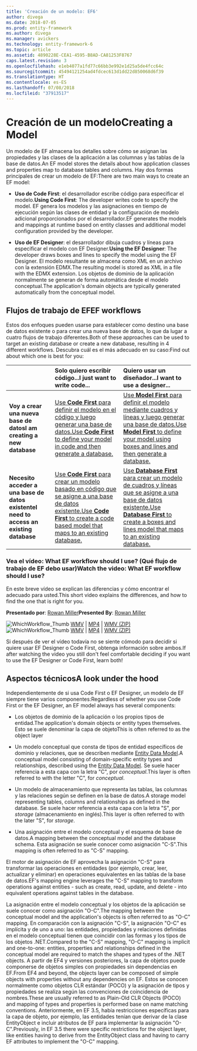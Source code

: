 ```yaml
---
title: 'Creación de un modelo: EF6'
author: divega
ms.date: 2018-07-05
ms.prod: entity-framework
ms.author: divega
ms.manager: avickers
ms.technology: entity-framework-6
ms.topic: article
ms.assetid: 4890228E-CEA1-4595-B8AD-CA81253F8767
caps.latest.revision: 3
ms.openlocfilehash: e1eb4077a1fd77c66bb3e992e1d25a5de4fcc64c
ms.sourcegitcommit: 45494121254ad4fdcec613d1dd22d850068d6f39
ms.translationtype: HT
ms.contentlocale: es-ES
ms.lasthandoff: 07/08/2018
ms.locfileid: "37913517"
---
```

# <a name="creating-a-model"></a><span data-ttu-id="70c66-102">Creación de un modelo</span><span class="sxs-lookup"><span data-stu-id="70c66-102">Creating a Model</span></span>

<span data-ttu-id="70c66-103">Un modelo de EF almacena los detalles sobre cómo se asignan las propiedades y las clases de la aplicación a las columnas y las tablas de la base de datos.</span><span class="sxs-lookup"><span data-stu-id="70c66-103">An EF model stores the details about how application classes and properties map to database tables and columns.</span></span> <span data-ttu-id="70c66-104">Hay dos formas principales de crear un modelo de EF:</span><span class="sxs-lookup"><span data-stu-id="70c66-104">There are two main ways to create an EF model:</span></span>

- <span data-ttu-id="70c66-105">**Uso de Code First**: el desarrollador escribe código para especificar el modelo.</span><span class="sxs-lookup"><span data-stu-id="70c66-105">**Using Code First**: The developer writes code to specify the model.</span></span> <span data-ttu-id="70c66-106">EF genera los modelos y las asignaciones en tiempo de ejecución según las clases de entidad y la configuración de modelo adicional proporcionados por el desarrollador.</span><span class="sxs-lookup"><span data-stu-id="70c66-106">EF generates the models and mappings at runtime based on entity classes and additional model configuration provided by the developer.</span></span>

- <span data-ttu-id="70c66-107">**Uso de EF Designer**: el desarrollador dibuja cuadros y líneas para especificar el modelo con EF Designer.</span><span class="sxs-lookup"><span data-stu-id="70c66-107">**Using the EF Designer**: The developer draws boxes and lines to specify the model using the EF Designer.</span></span> <span data-ttu-id="70c66-108">El modelo resultante se almacena como XML en un archivo con la extensión EDMX.</span><span class="sxs-lookup"><span data-stu-id="70c66-108">The resulting model is stored as XML in a file with the EDMX extension.</span></span> <span data-ttu-id="70c66-109">Los objetos de dominio de la aplicación normalmente se generan de forma automática desde el modelo conceptual.</span><span class="sxs-lookup"><span data-stu-id="70c66-109">The application's domain objects are typically generated automatically from the conceptual model.</span></span>

## <a name="ef-workflows"></a><span data-ttu-id="70c66-110">Flujos de trabajo de EF</span><span class="sxs-lookup"><span data-stu-id="70c66-110">EF workflows</span></span>

<span data-ttu-id="70c66-111">Estos dos enfoques pueden usarse para establecer como destino una base de datos existente o para crear una nueva base de datos, lo que da lugar a cuatro flujos de trabajo diferentes.</span><span class="sxs-lookup"><span data-stu-id="70c66-111">Both of these approaches can be used to target an existing database or create a new database, resulting in 4 different workflows.</span></span>
<span data-ttu-id="70c66-112">Descubra cuál es el más adecuado en su caso:</span><span class="sxs-lookup"><span data-stu-id="70c66-112">Find out about which one is best for you:</span></span>  

|                                           | <span data-ttu-id="70c66-113">Solo quiero escribir código...</span><span class="sxs-lookup"><span data-stu-id="70c66-113">I just want to write code...</span></span>                                                                                                                   | <span data-ttu-id="70c66-114">Quiero usar un diseñador...</span><span class="sxs-lookup"><span data-stu-id="70c66-114">I want to use a designer...</span></span>                                                                                                                        |
|:------------------------------------------|:-----------------------------------------------------------------------------------------------------------------------------------------------|:---------------------------------------------------------------------------------------------------------------------------------------------------|
| <span data-ttu-id="70c66-115">**Voy a crear una nueva base de datos**</span><span class="sxs-lookup"><span data-stu-id="70c66-115">**I am creating a new database**</span></span>          | [<span data-ttu-id="70c66-116">Use **Code First** para definir el modelo en el código y luego generar una base de datos.</span><span class="sxs-lookup"><span data-stu-id="70c66-116">Use **Code First** to define your model in code and then generate a database.</span></span>](~/ef6/modeling/code-first/workflows/new-database.md)           | [<span data-ttu-id="70c66-117">Use **Model First** para definir el modelo mediante cuadros y líneas y luego generar una base de datos.</span><span class="sxs-lookup"><span data-stu-id="70c66-117">Use **Model First** to define your model using boxes and lines and then generate a database.</span></span>](~/ef6/modeling/designer/workflows/model-first.md)   |
| <span data-ttu-id="70c66-118">**Necesito acceder a una base de datos existente**</span><span class="sxs-lookup"><span data-stu-id="70c66-118">**I need to access an existing database**</span></span> | [<span data-ttu-id="70c66-119">Use **Code First** para crear un modelo basado en código que se asigne a una base de datos existente.</span><span class="sxs-lookup"><span data-stu-id="70c66-119">Use **Code First** to create a code based model that maps to an existing database.</span></span>](~/ef6/modeling/code-first/workflows/existing-database.md) | [<span data-ttu-id="70c66-120">Use **Database First** para crear un modelo de cuadros y líneas que se asigne a una base de datos existente.</span><span class="sxs-lookup"><span data-stu-id="70c66-120">Use **Database First** to create a boxes and lines model that maps to an existing database.</span></span>](~/ef6/modeling/designer/workflows/database-first.md) |

### <a name="watch-the-video-what-ef-workflow-should-i-use"></a><span data-ttu-id="70c66-121">Vea el vídeo: What EF workflow should I use? (Qué flujo de trabajo de EF debo usar)</span><span class="sxs-lookup"><span data-stu-id="70c66-121">Watch the video: What EF workflow should I use?</span></span>

<span data-ttu-id="70c66-122">En este breve vídeo se explican las diferencias y cómo encontrar el adecuado para usted.</span><span class="sxs-lookup"><span data-stu-id="70c66-122">This short video explains the differences, and how to find the one that is right for you.</span></span>

<span data-ttu-id="70c66-123">**Presentado por**: [Rowan Miller](http://romiller.com/)</span><span class="sxs-lookup"><span data-stu-id="70c66-123">**Presented By**: [Rowan Miller](http://romiller.com/)</span></span>

<span data-ttu-id="70c66-124">![WhichWorkflow_Thumb](../media/whichworkflow-thumb.png) [WMV](http://download.microsoft.com/download/8/F/8/8F81F4CD-3678-4229-8D79-0C63FFA3C595/HDI_ITPro_Technet_winvideo_ChoseYourWorkflow.wmv) | [MP4](http://download.microsoft.com/download/8/F/8/8F81F4CD-3678-4229-8D79-0C63FFA3C595/HDI_ITPro_Technet_mp4video_ChoseYourWorkflow.m4v) | [WMV (ZIP)](http://download.microsoft.com/download/8/F/8/8F81F4CD-3678-4229-8D79-0C63FFA3C595/HDI_ITPro_Technet_winvideo_ChoseYourWorkflow.zip)</span><span class="sxs-lookup"><span data-stu-id="70c66-124">![WhichWorkflow_Thumb](../media/whichworkflow-thumb.png) [WMV](http://download.microsoft.com/download/8/F/8/8F81F4CD-3678-4229-8D79-0C63FFA3C595/HDI_ITPro_Technet_winvideo_ChoseYourWorkflow.wmv) | [MP4](http://download.microsoft.com/download/8/F/8/8F81F4CD-3678-4229-8D79-0C63FFA3C595/HDI_ITPro_Technet_mp4video_ChoseYourWorkflow.m4v) | [WMV (ZIP)](http://download.microsoft.com/download/8/F/8/8F81F4CD-3678-4229-8D79-0C63FFA3C595/HDI_ITPro_Technet_winvideo_ChoseYourWorkflow.zip)</span></span>

<span data-ttu-id="70c66-125">Si después de ver el vídeo todavía no se siente cómodo para decidir si quiere usar EF Designer o Code First, obtenga información sobre ambos.</span><span class="sxs-lookup"><span data-stu-id="70c66-125">If after watching the video you still don't feel comfortable deciding if you want to use the EF Designer or Code First, learn both!</span></span>

## <a name="a-look-under-the-hood"></a><span data-ttu-id="70c66-126">Aspectos técnicos</span><span class="sxs-lookup"><span data-stu-id="70c66-126">A look under the hood</span></span>

<span data-ttu-id="70c66-127">Independientemente de si usa Code First o EF Designer, un modelo de EF siempre tiene varios componentes:</span><span class="sxs-lookup"><span data-stu-id="70c66-127">Regardless of whether you use Code First or the EF Designer, an EF model always has several components:</span></span>

- <span data-ttu-id="70c66-128">Los objetos de dominio de la aplicación o los propios tipos de entidad.</span><span class="sxs-lookup"><span data-stu-id="70c66-128">The application's domain objects or entity types themselves.</span></span> <span data-ttu-id="70c66-129">Esto se suele denominar la capa de objeto</span><span class="sxs-lookup"><span data-stu-id="70c66-129">This is often referred to as the object layer</span></span>

- <span data-ttu-id="70c66-130">Un modelo conceptual que consta de tipos de entidad específicos de dominio y relaciones, que se describen mediante [Entity Data Model](~/ef6/resources/glossary.md#entity-data-model).</span><span class="sxs-lookup"><span data-stu-id="70c66-130">A conceptual model consisting of domain-specific entity types and relationships, described using the [Entity Data Model](~/ef6/resources/glossary.md#entity-data-model).</span></span> <span data-ttu-id="70c66-131">Se suele hacer referencia a esta capa con la letra "C", por _conceptual_.</span><span class="sxs-lookup"><span data-stu-id="70c66-131">This layer is often referred to with the letter "C", for _conceptual_.</span></span>

- <span data-ttu-id="70c66-132">Un modelo de almacenamiento que representa las tablas, las columnas y las relaciones según se definen en la base de datos.</span><span class="sxs-lookup"><span data-stu-id="70c66-132">A storage model representing tables, columns and relationships as defined in the database.</span></span> <span data-ttu-id="70c66-133">Se suele hacer referencia a esta capa con la letra "S", por _storage_ (almacenamiento en inglés).</span><span class="sxs-lookup"><span data-stu-id="70c66-133">This layer is often referred to with the later "S", for _storage_.</span></span>  

- <span data-ttu-id="70c66-134">Una asignación entre el modelo conceptual y el esquema de base de datos.</span><span class="sxs-lookup"><span data-stu-id="70c66-134">A mapping between the conceptual model and the database schema.</span></span> <span data-ttu-id="70c66-135">Esta asignación se suele conocer como asignación "C-S".</span><span class="sxs-lookup"><span data-stu-id="70c66-135">This mapping is often referred to as "C-S" mapping.</span></span>

<span data-ttu-id="70c66-136">El motor de asignación de EF aprovecha la asignación "C-S" para transformar las operaciones en entidades (por ejemplo, crear, leer, actualizar y eliminar) en operaciones equivalentes en las tablas de la base de datos.</span><span class="sxs-lookup"><span data-stu-id="70c66-136">EF's mapping engine leverages the "C-S" mapping to transform operations against entities - such as create, read, update, and delete - into equivalent operations against tables in the database.</span></span>

<span data-ttu-id="70c66-137">La asignación entre el modelo conceptual y los objetos de la aplicación se suele conocer como asignación "O-C".</span><span class="sxs-lookup"><span data-stu-id="70c66-137">The mapping between the conceptual model and the application's objects is often referred to as "O-C" mapping.</span></span> <span data-ttu-id="70c66-138">En comparación con la asignación "C-S", la asignación "O-C" es implícita y de uno a uno: las entidades, propiedades y relaciones definidas en el modelo conceptual tienen que coincidir con las formas y los tipos de los objetos .NET.</span><span class="sxs-lookup"><span data-stu-id="70c66-138">Compared to the "C-S" mapping, "O-C" mapping is implicit and one-to-one: entities, properties and relationships defined in the conceptual model are required to match the shapes and types of the .NET objects.</span></span> <span data-ttu-id="70c66-139">A partir de EF4 y versiones posteriores, la capa de objetos puede componerse de objetos simples con propiedades sin dependencias en EF.</span><span class="sxs-lookup"><span data-stu-id="70c66-139">From EF4 and beyond, the objects layer can be composed of simple objects with properties without any dependencies on EF.</span></span> <span data-ttu-id="70c66-140">Estos se conocen normalmente como objetos CLR estándar (POCO) y la asignación de tipos y propiedades se realiza según las convenciones de coincidencia de nombres.</span><span class="sxs-lookup"><span data-stu-id="70c66-140">These are usually referred to as Plain-Old CLR Objects (POCO) and mapping of types and properties is performed base on name matching conventions.</span></span> <span data-ttu-id="70c66-141">Anteriormente, en EF 3.5, había restricciones específicas para la capa de objeto, por ejemplo, las entidades tenían que derivar de la clase EntityObject e incluir atributos de EF para implementar la asignación "O-C".</span><span class="sxs-lookup"><span data-stu-id="70c66-141">Previously, in EF 3.5 there were specific restrictions for the object layer, like entities having to derive from the EntityObject class and having to carry EF attributes to implement the "O-C" mapping.</span></span>
